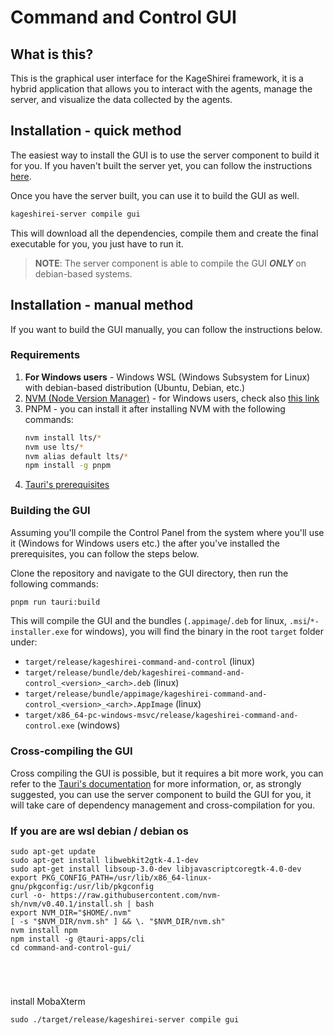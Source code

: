# Command and Control GUI

## What is this?

This is the graphical user interface for the KageShirei framework, it is a hybrid application that allows you to interact with
the agents, manage the server, and visualize the data collected by the agents.

## Installation - quick method

The easiest way to install the GUI is to use the server component to build it for you.
If you haven't built the server yet, you can follow the instructions [here](../README.md#server-installation).

Once you have the server built, you can use it to build the GUI as well.

```bash
kageshirei-server compile gui
```

This will download all the dependencies, compile them and create the final executable for you, you just have to run it.

> **NOTE**:
> The server component is able to compile the GUI **_ONLY_** on debian-based systems.

## Installation - manual method

If you want to build the GUI manually, you can follow the instructions below.

### Requirements

1) **For Windows users** - Windows WSL (Windows Subsystem for Linux) with debian-based distribution (Ubuntu, Debian,
   etc.)
2) [NVM (Node Version Manager)](https://github.com/nvm-sh/nvm?tab=readme-ov-file#installing-and-updating) - for Windows
   users, check also [this link](https://github.com/nvm-sh/nvm?tab=readme-ov-file#important-notes)
3) PNPM - you can install it after installing NVM with the following commands:
   ```bash
   nvm install lts/*
   nvm use lts/*
   nvm alias default lts/*
   npm install -g pnpm
   ```
4) [Tauri's prerequisites](https://tauri.app/v1/guides/getting-started/prerequisites)

### Building the GUI

Assuming you'll compile the Control Panel from the system where you'll use it (Windows for Windows users etc.) the after
you've installed the prerequisites, you can follow the steps below.

Clone the repository and navigate to the GUI directory, then run the following commands:

```bash
pnpm run tauri:build
```

This will compile the GUI and the bundles (`.appimage`/`.deb` for linux, `.msi`/`*-installer.exe` for windows), you will
find the binary in the root `target` folder under:

- `target/release/kageshirei-command-and-control` (linux)
- `target/release/bundle/deb/kageshirei-command-and-control_<version>_<arch>.deb` (linux)
- `target/release/bundle/appimage/kageshirei-command-and-control_<version>_<arch>.AppImage` (linux)
- `target/x86_64-pc-windows-msvc/release/kageshirei-command-and-control.exe` (windows)

### Cross-compiling the GUI

Cross compiling the GUI is possible, but it requires a bit more work, you can refer to the
[Tauri's documentation](https://tauri.app/v1/guides/building/cross-platform) for more information, or, as strongly
suggested,
you can use the server component to build the GUI for you, it will take care of dependency management and
cross-compilation
for you.


### If you are are wsl debian / debian os
```
sudo apt-get update
sudo apt-get install libwebkit2gtk-4.1-dev
sudo apt-get install libsoup-3.0-dev libjavascriptcoregtk-4.0-dev
export PKG_CONFIG_PATH=/usr/lib/x86_64-linux-gnu/pkgconfig:/usr/lib/pkgconfig
curl -o- https://raw.githubusercontent.com/nvm-sh/nvm/v0.40.1/install.sh | bash
export NVM_DIR="$HOME/.nvm"
[ -s "$NVM_DIR/nvm.sh" ] && \. "$NVM_DIR/nvm.sh"
nvm install npm
npm install -g @tauri-apps/cli
cd command-and-control-gui/





```


install MobaXterm
```
sudo ./target/release/kageshirei-server compile gui
```